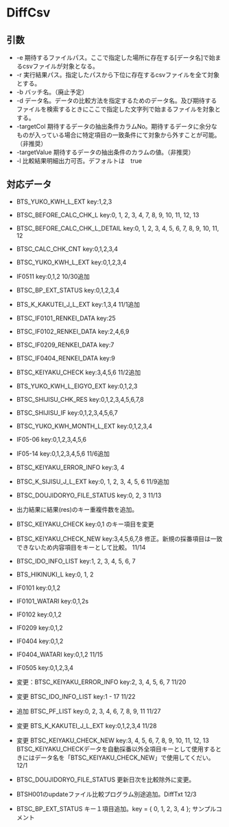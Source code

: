 # DiffCsv
## 引数
* -e  期待するファイルパス。ここで指定した場所に存在する[データ名]で始まるcsvファイルが対象となる。
* -r  実行結果パス。指定したパスから下位に存在するcsvファイルを全て対象とする。
* -b  バッチ名。（廃止予定）
* -d  データ名。データの比較方法を指定するためのデータ名。及び期待するファイルを検索するときにここで指定した文字列で始まるファイルを対象とする。
* -targetCol  期待するデータの抽出条件カラムNo。期待するデータに余分なものが入っている場合に特定項目の一致条件にて対象から外すことが可能。（非推奨）
* -targetValue  期待するデータの抽出条件のカラムの値。（非推奨）
* -l  比較結果明細出力可否。デフォルトは　true
## 対応データ
* BTS_YUKO_KWH_L_EXT key:1,2,3

* BTSC_BEFORE_CALC_CHK_L key:0, 1, 2, 3, 4, 7, 8, 9, 10, 11, 12, 13
* BTSC_BEFORE_CALC_CHK_L_DETAIL key:0, 1, 2, 3, 4, 5, 6, 7, 8, 9, 10, 11, 12
* BTSC_CALC_CHK_CNT key:0,1,2,3,4
* BTSC_YUKO_KWH_L_EXT  key:0,1,2,3,4
* IF0511 key:0,1,2
10/30追加
* BTSC_BP_EXT_STATUS key:0,1,2,3,4
* BTS_K_KAKUTEI_J_L_EXT key:1,3,4
11/1追加
* BTSC_IF0101_RENKEI_DATA key:25
* BTSC_IF0102_RENKEI_DATA key:2,4,6,9
* BTSC_IF0209_RENKEI_DATA key:7
* BTSC_IF0404_RENKEI_DATA key:9
* BTSC_KEIYAKU_CHECK key:3,4,5,6
11/2追加
* BTS_YUKO_KWH_L_EIGYO_EXT key:0,1,2,3
* BTSC_SHIJISU_CHK_RES key:0,1,2,3,4,5,6,7,8
* BTSC_SHIJISU_IF key:0,1,2,3,4,5,6,7
* BTSC_YUKO_KWH_MONTH_L_EXT key:0,1,2,3,4
* IF05-06 key:0,1,2,3,4,5,6
* IF05-14 key:0,1,2,3,4,5,6
11/6追加
* BTSC_KEIYAKU_ERROR_INFO key:3, 4
* BTSC_K_SIJISU_J_L_EXT key:0, 1, 2, 3, 4, 5, 6
11/9追加
* BTSC_DOUJIDORYO_FILE_STATUS key:0, 2, 3
11/13
* 出力結果に結果(res)のキー重複件数を追加。
* BTSC_KEIYAKU_CHECK key:0,1 のキー項目を変更
* BTSC_KEIYAKU_CHECK_NEW key:3,4,5,6,7,8 修正。新規の採番項目は一致できないため内容項目をキーとして比較。
11/14
* BTSC_IDO_INFO_LIST key:1, 2, 3, 4, 5, 6, 7
* BTS_HIKINUKI_L key:0, 1, 2
* IF0101 key:0,1,2
* IF0101_WATARI key:0,1,2s
* IF0102 key:0,1,2
* IF0209 key:0,1,2
* IF0404 key:0,1,2
* IF0404_WATARI key:0,1,2
11/15
* IF0505 key:0,1,2,3,4
* 変更：BTSC_KEIYAKU_ERROR_INFO key:2, 3, 4, 5, 6, 7
11/20
* 変更 BTSC_IDO_INFO_LIST key:1 - 17
11/22
* 追加 BTSC_PF_LIST key:0, 2, 3, 4, 6, 7, 8, 9, 11
11/27
* 変更 BTS_K_KAKUTEI_J_L_EXT key:0,1,2,3,4
11/28
* 変更 BTSC_KEIYAKU_CHECK_NEW key:3, 4, 5, 6, 7, 8, 9, 10, 11, 12, 13　BTSC_KEIYAKU_CHECKデータを自動採番以外全項目キーとして使用するときにはデータ名を「BTSC_KEIYAKU_CHECK_NEW」で使用してくだい。
12/1
* BTSC_DOUJIDORYO_FILE_STATUS 更新日次を比較除外に変更。
* BTSH001のupdateファイル比較プログラム別途追加。DiffTxt
12/3
* BTSC_BP_EXT_STATUS キー１項目追加。key = { 0, 1, 2, 3, 4 };
サンプルコメント
